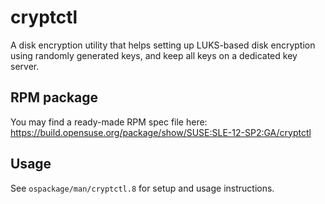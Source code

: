 # cryptctl
A disk encryption utility that helps setting up LUKS-based disk encryption using randomly generated keys, and keep all keys on a dedicated key server.

## RPM package
You may find a ready-made RPM spec file here:
https://build.opensuse.org/package/show/SUSE:SLE-12-SP2:GA/cryptctl

## Usage
See `ospackage/man/cryptctl.8` for setup and usage instructions.
